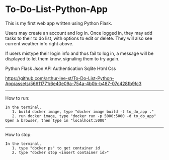 # To-Do-List-Python-App

This is my first web app written using Python Flask.

Users may create an account and log in. Once logged in, they may add tasks to their to do list, with options to edit or delete. They will also see current weather info right above.

If users mistype their login info and thus fail to log in, a message will be displayed to let them know, signaling them to try again.

Python Flask Json API Authentication Sqlite Html Css

https://github.com/arthur-lee-st/To-Do-List-Python-App/assets/56611771/6e40e09a-754a-4b0b-b487-07c428fb9fc3

____________________________________________________________________________________________________________________

How to run:
   
    In the terminal, 
       1. build docker image, type "docker image build -t to_do_app ."
       2. run docker image, type "docker run -p 5000:5000 -d to_do_app"
    Open a browser, then type in "localhost:5000"

____________________________________________________________________________________________________________________

How to stop:
   
    In the terminal, 
       1. type "docker ps" to get container id
       2. type "docker stop <insert container id>"

